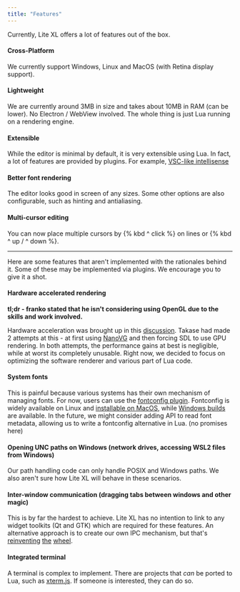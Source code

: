 ```yaml
---
title: "Features"
---
```


Currently, Lite XL offers a lot of features out of the box.

#### Cross-Platform
We currently support Windows, Linux and MacOS (with Retina display support).

#### Lightweight
We are currently around 3MB in size and takes about 10MB in RAM (can be lower). No Electron / WebView involved. The whole thing is just Lua running on a rendering engine.

#### Extensible
While the editor is minimal by default, it is very extensible using Lua. In fact, a lot of features are provided by plugins. For example, [VSC-like intellisense](https://github.com/jgmdev/lite-xl-lsp)

#### Better font rendering
The editor looks good in screen of any sizes. Some other options are also configurable, such as hinting and antialiasing.

#### Multi-cursor editing
You can now place multiple cursors by {% kbd ^ click %} on lines or {% kbd ^ up / ^ down %}.


---


Here are some features that aren't implemented with the rationales behind it.
Some of these may be implemented via plugins.
We encourage you to give it a shot.

#### Hardware accelerated rendering
**tl;dr -  franko stated that he isn't considering using OpenGL due to the skills and work involved.**

Hardware acceleration was brought up in this [discussion](https://github.com/lite-xl/lite-xl/discussions/450).
Takase had made 2 attempts at this - at first using [NanoVG](https://github.com/inniyah/nanovg) and then forcing SDL to use GPU rendering.
In both attempts, the performance gains at best is negligible, while at worst its completely unusable.
Right now, we decided to focus on optimizing the software renderer and various part of Lua code.

#### System fonts
This is painful because various systems has their own mechanism of managing fonts.
For now, users can use the [fontconfig plugin](https://github.com/lite-xl/lite-plugins/blob/master/plugins/fontconfig.lua).
Fontconfig is widely available on Linux and [installable on MacOS](https://formulae.brew.sh/formula/fontconfig), while [Windows builds](https://github.com/takase1121/mingw-w64-fontconfig) are available.
In the future, we might consider adding API to read font metadata, allowing us to write a fontconfig alternative in Lua. (no promises here)

#### Opening UNC paths on Windows (network drives, accessing WSL2 files from Windows)
Our path handling code can only handle POSIX and Windows paths.
We also aren't sure how Lite XL will behave in these scenarios.

#### Inter-window communication (dragging tabs between windows and other magic)
This is by far the hardest to achieve.
Lite XL has no intention to link to any widget toolkits (Qt and GTK) which are required for these features.
An alternative approach is to create our own IPC mechanism, but that's [reinventing](https://en.wikipedia.org/wiki/D-Bus) [the](https://en.wikipedia.org/wiki/Inter-Client_Communication_Conventions_Manual) [wheel](https://github.com/swaywm/wlroots).

#### Integrated terminal
A terminal is complex to implement.
There are projects that _can_ be ported to Lua, such as [xterm.js](https://xtermjs.org/).
If someone is interested, they can do so.

